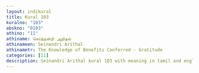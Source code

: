 ```yaml
---
layout: indikural
title: Kural 103
kuralno: "103"
abskno: "0103"
athino: "11"
athiname: செய்ந்நன்றி அறிதல்
athinameen: Seinandri Arithal
athinametr: The Knowledge of Benefits Conferred - Gratitude
categories: [11]
description: Seinandri Arithal kural 103 with meaning in tamil and english 
---
```


